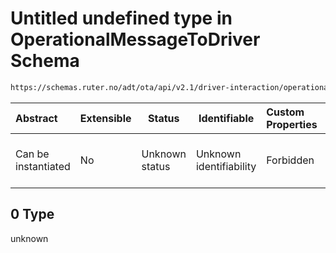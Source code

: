 # Untitled undefined type in OperationalMessageToDriver Schema

```txt
https://schemas.ruter.no/adt/ota/api/v2.1/driver-interaction/operational-message-to-driver.json#/examples/0
```




| Abstract            | Extensible | Status         | Identifiable            | Custom Properties | Additional Properties | Access Restrictions | Defined In                                                                                                                        |
| :------------------ | ---------- | -------------- | ----------------------- | :---------------- | --------------------- | ------------------- | --------------------------------------------------------------------------------------------------------------------------------- |
| Can be instantiated | No         | Unknown status | Unknown identifiability | Forbidden         | Allowed               | none                | [operational-message-to-driver.json\*](../../schema/driver-interaction/operational-message-to-driver.json "open original schema") |

## 0 Type

unknown

